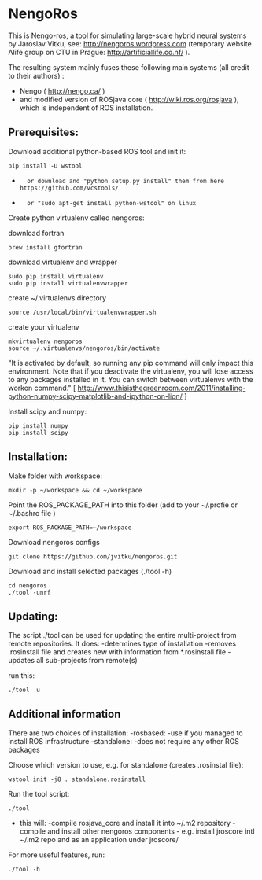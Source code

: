 NengoRos
=========


This is Nengo-ros, a tool for simulating large-scale hybrid neural systems by Jaroslav Vitku, see: http://nengoros.wordpress.com (temporary website Alife group on CTU in Prague: http://artificiallife.co.nf/ ). 

The resulting system mainly fuses these following main systems (all credit to their authors) :

* Nengo ( http://nengo.ca/ ) 
* and modified version of ROSjava core ( http://wiki.ros.org/rosjava ), which is independent of ROS installation.



Prerequisites:
-------------
Download additional python-based ROS tool and init it:

	pip install -U wstool
	
* 		or download and "python setup.py install" them from here https://github.com/vcstools/
* 		or "sudo apt-get install python-wstool" on linux

Create python virtualenv called nengoros:

download fortran

	brew install gfortran

download virtualenv and wrapper

	sudo pip install virtualenv
	sudo pip install virtualenvwrapper

create ~/.virtualenvs directory

	source /usr/local/bin/virtualenvwrapper.sh 
	
create your virtualenv

	mkvirtualenv nengoros
	source ~/.virtualenvs/nengoros/bin/activate
 
	
"It is activated by default, so running any pip command will only impact this environment. Note that if you deactivate the virtualenv, you will lose access to any packages installed in it. You can switch between virtualenvs with the workon command." [ http://www.thisisthegreenroom.com/2011/installing-python-numpy-scipy-matplotlib-and-ipython-on-lion/ ]


Install scipy and numpy:

	pip install numpy	
	pip install scipy


Installation:
--------------

Make folder with workspace:

	mkdir -p ~/workspace && cd ~/workspace
	
Point the ROS\_PACKAGE_PATH into this folder (add to your ~/.profie or ~/.bashrc file )

	export ROS_PACKAGE_PATH=~/workspace
	
Download nengoros configs

	git clone https://github.com/jvitku/nengoros.git
	
Download and install selected packages (./tool -h)

	cd nengoros
	./tool -unrf



Updating:
--------

The script ./tool can be used for updating the entire multi-project from remote repositories. It does:
	-determines type of installation
	-removes .rosinstall file and creates new with information from *.rosinstall file
	-updates all sub-projects from remote(s)

run this:

	./tool -u
	
	
	
Additional information
-----------------------

There are two choices of installation:
	-rosbased:
		-use if you managed to install ROS infrastructure
	-standalone:
		-does not require any other ROS packages

Choose which version to use, e.g. for standalone (creates .rosinstal file):

	wstool init -j8 . standalone.rosinstall

Run the tool script:

	./tool
*	this will:
		-compile rosjava_core and install it into ~/.m2 repository
		-compile and install other nengoros components
		 	- e.g. install jroscore intl ~/.m2 repo and as an application under jroscore/

For more useful features, run:

	./tool -h
